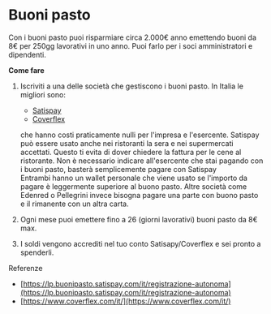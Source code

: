 # Buoni pasto

Con i buoni pasto puoi risparmiare circa 2.000€ anno emettendo buoni da 8€ per 250gg lavorativi in uno anno. Puoi farlo per i soci amministratori e dipendenti.

**Come fare**

1.  Iscriviti a una delle società che gestiscono i buoni pasto. In Italia le migliori sono:

    * [Satispay](https://buonipasto.satispay.com/)
    * [Coverflex](https://www.coverflex.com/it/)

    che hanno costi praticamente nulli per l'impresa e l'esercente. Satispay può essere usato anche nei ristoranti la sera e nei supermercati accettati. Questo ti evita di dover chiedere la fattura per le cene al ristorante. Non è necessario indicare all'esercente che stai pagando con i buoni pasto, basterà semplicemente pagare con Satispay\
    Entrambi hanno un wallet personale che viene usato se l'importo da pagare è leggermente superiore al buono pasto. Altre società come Edenred o  Pellegrini invece bisogna pagare una parte con buono pasto e il rimanente con un altra carta.
2. Ogni mese puoi emettere fino a 26 (giorni lavorativi) buoni pasto da 8€ max. &#x20;
3. I soldi vengono accrediti nel tuo conto Satisapy/Coverflex e sei pronto a spenderli.



Referenze

* [https://lp.buonipasto.satispay.com/it/registrazione-autonoma](https://lp.buonipasto.satispay.com/it/registrazione-autonoma)
* [https://www.coverflex.com/it/](https://www.coverflex.com/it/)
